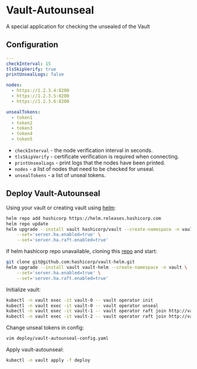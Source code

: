 # Vault-Autounseal

A special application for checking the unsealed of the Vault

## Configuration

```yaml
---
checkInterval: 15
tlsSkipVerify: true
printUnsealLogs: false

nodes:
  - https://1.2.3.4:8200
  - https://1.2.3.5:8200
  - https://1.2.3.6:8200

unsealTokens:
  - token1
  - token2
  - token3
  - token4
  - token5
```

* `checkInterval` - the node verification interval in seconds.
* `tlsSkipVerify` - certificate verification is required when connecting.
* `printUnsealLogs` - print logs that the nodes have been printed.
* `nodes` - a list of nodes that need to be checked for unseal.
* `unsealTokens` - a list of unseal tokens.

## Deploy Vault-Autounseal

Using your vault or creating vault using [helm](https://developer.hashicorp.com/vault/docs/platform/k8s/helm/examples/ha-with-raft):
```bash
helm repo add hashicorp https://helm.releases.hashicorp.com
helm repo update
helm upgrade --install vault hashicorp/vault --create-namespace -n vault \
    --set='server.ha.enabled=true' \
    --set='server.ha.raft.enabled=true'
```

If helm hashicorp repo unavailable, cloning this [repo](https://github.com/hashicorp/vault-helm) and start:
```bash
git clone git@github.com:hashicorp/vault-helm.git
helm upgrade --install vault vault-helm --create-namespace -n vault \
    --set='server.ha.enabled=true' \
    --set='server.ha.raft.enabled=true'
```

Initialize vault:
```bash
kubectl -n vault exec -it vault-0 -- vault operator init
kubectl -n vault exec -it vault-0 -- vault operator unseal
kubectl -n vault exec -it vault-1 -- vault operator raft join http://vault-0.vault-internal:8200
kubectl -n vault exec -it vault-2 -- vault operator raft join http://vault-0.vault-internal:8200
```

Change unseal tokens in config:
```bash
vim deploy/vault-autounseal-config.yaml
```

Apply vault-autounseal:
```bash
kubectl -n vault apply -f deploy
```
